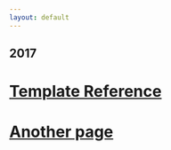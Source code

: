 ```yaml
---
layout: default
---
```


## [](#header-1)2017

# [Template Reference](template)

# [Another page](another-page)
